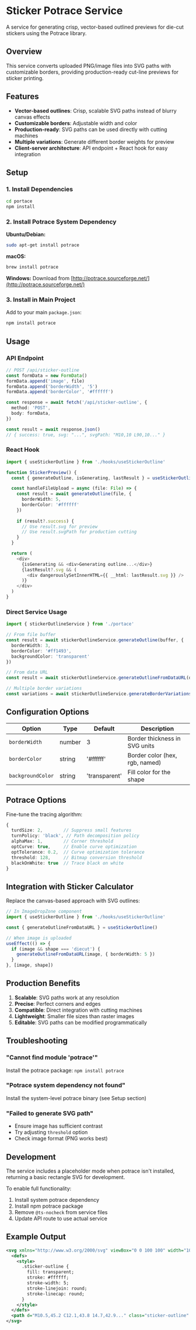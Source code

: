 # Sticker Potrace Service

A service for generating crisp, vector-based outlined previews for die-cut stickers using the Potrace library.

## Overview

This service converts uploaded PNG/image files into SVG paths with customizable borders, providing production-ready cut-line previews for sticker printing.

## Features

- **Vector-based outlines**: Crisp, scalable SVG paths instead of blurry canvas effects
- **Customizable borders**: Adjustable width and color
- **Production-ready**: SVG paths can be used directly with cutting machines
- **Multiple variations**: Generate different border weights for preview
- **Client-server architecture**: API endpoint + React hook for easy integration

## Setup

### 1. Install Dependencies

```bash
cd portace
npm install
```

### 2. Install Potrace System Dependency

**Ubuntu/Debian:**
```bash
sudo apt-get install potrace
```

**macOS:**
```bash
brew install potrace
```

**Windows:**
Download from [http://potrace.sourceforge.net/](http://potrace.sourceforge.net/)

### 3. Install in Main Project

Add to your main `package.json`:
```bash
npm install potrace
```

## Usage

### API Endpoint

```typescript
// POST /api/sticker-outline
const formData = new FormData()
formData.append('image', file)
formData.append('borderWidth', '5')
formData.append('borderColor', '#ffffff')

const response = await fetch('/api/sticker-outline', {
  method: 'POST',
  body: formData,
})

const result = await response.json()
// { success: true, svg: "...", svgPath: "M10,10 L90,10..." }
```

### React Hook

```typescript
import { useStickerOutline } from './hooks/useStickerOutline'

function StickerPreview() {
  const { generateOutline, isGenerating, lastResult } = useStickerOutline()

  const handleFileUpload = async (file: File) => {
    const result = await generateOutline(file, {
      borderWidth: 5,
      borderColor: '#ffffff'
    })
    
    if (result?.success) {
      // Use result.svg for preview
      // Use result.svgPath for production cutting
    }
  }

  return (
    <div>
      {isGenerating && <div>Generating outline...</div>}
      {lastResult?.svg && (
        <div dangerouslySetInnerHTML={{ __html: lastResult.svg }} />
      )}
    </div>
  )
}
```

### Direct Service Usage

```typescript
import { stickerOutlineService } from './portace'

// From file buffer
const result = await stickerOutlineService.generateOutline(buffer, {
  borderWidth: 3,
  borderColor: '#ff1493',
  backgroundColor: 'transparent'
})

// From data URL
const result = await stickerOutlineService.generateOutlineFromDataURL(dataURL)

// Multiple border variations
const variations = await stickerOutlineService.generateBorderVariations(buffer, [1, 3, 5, 8])
```

## Configuration Options

| Option | Type | Default | Description |
|--------|------|---------|-------------|
| `borderWidth` | number | 3 | Border thickness in SVG units |
| `borderColor` | string | '#ffffff' | Border color (hex, rgb, named) |
| `backgroundColor` | string | 'transparent' | Fill color for the shape |

## Potrace Options

Fine-tune the tracing algorithm:

```typescript
{
  turdSize: 2,        // Suppress small features
  turnPolicy: 'black', // Path decomposition policy
  alphaMax: 1,        // Corner threshold
  optCurve: true,     // Enable curve optimization
  optTolerance: 0.2,  // Curve optimization tolerance
  threshold: 128,     // Bitmap conversion threshold
  blackOnWhite: true  // Trace black on white
}
```

## Integration with Sticker Calculator

Replace the canvas-based approach with SVG outlines:

```typescript
// In ImageDropZone component
import { useStickerOutline } from './hooks/useStickerOutline'

const { generateOutlineFromDataURL } = useStickerOutline()

// When image is uploaded
useEffect(() => {
  if (image && shape === 'diecut') {
    generateOutlineFromDataURL(image, { borderWidth: 5 })
  }
}, [image, shape])
```

## Production Benefits

1. **Scalable**: SVG paths work at any resolution
2. **Precise**: Perfect corners and edges
3. **Compatible**: Direct integration with cutting machines
4. **Lightweight**: Smaller file sizes than raster images
5. **Editable**: SVG paths can be modified programmatically

## Troubleshooting

### "Cannot find module 'potrace'"
Install the potrace package: `npm install potrace`

### "Potrace system dependency not found"
Install the system-level potrace binary (see Setup section)

### "Failed to generate SVG path"
- Ensure image has sufficient contrast
- Try adjusting `threshold` option
- Check image format (PNG works best)

## Development

The service includes a placeholder mode when potrace isn't installed, returning a basic rectangle SVG for development.

To enable full functionality:
1. Install system potrace dependency
2. Install npm potrace package  
3. Remove `@ts-nocheck` from service files
4. Update API route to use actual service

## Example Output

```svg
<svg xmlns="http://www.w3.org/2000/svg" viewBox="0 0 100 100" width="100%" height="100%">
  <defs>
    <style>
      .sticker-outline {
        fill: transparent;
        stroke: #ffffff;
        stroke-width: 5;
        stroke-linejoin: round;
        stroke-linecap: round;
      }
    </style>
  </defs>
  <path d="M10.5,45.2 C12.1,43.8 14.7,42.9..." class="sticker-outline" />
</svg>
``` 